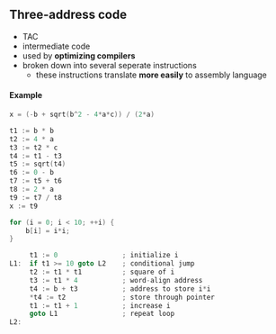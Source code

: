 ## Three-address code
* TAC
* intermediate code
* used by **optimizing compilers**
* broken down into several seperate instructions
    * these instructions translate **more easily** to assembly language

#### Example
```C++
x = (-b + sqrt(b^2 - 4*a*c)) / (2*a)

t1 := b * b
t2 := 4 * a
t3 := t2 * c
t4 := t1 - t3
t5 := sqrt(t4)
t6 := 0 - b
t7 := t5 + t6
t8 := 2 * a
t9 := t7 / t8
x := t9
```

```C++
for (i = 0; i < 10; ++i) {
    b[i] = i*i; 
}

     t1 := 0                ; initialize i
L1:  if t1 >= 10 goto L2    ; conditional jump
     t2 := t1 * t1          ; square of i
     t3 := t1 * 4           ; word-align address
     t4 := b + t3           ; address to store i*i
     *t4 := t2              ; store through pointer
     t1 := t1 + 1           ; increase i
     goto L1                ; repeat loop
L2:
```
